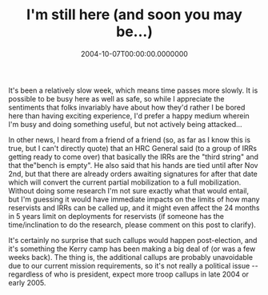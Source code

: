 ﻿---
title: I'm still here (and soon you may be...)
date: "2004-10-07T00:00:00.0000000"
featuredImage: img/im-still-here-and-soon-you-may-be-featured.png
---

It's been a relatively slow week, which means time passes more slowly. It is possible to be busy here as well as safe, so while I appreciate the sentiments that folks invariably have about how they'd rather I be bored here than having exciting experience, I'd prefer a happy medium wherein I'm busy and doing something useful, but not actively being attacked...

In other news, I heard from a friend of a friend (so, as far as I know this is true, but I can't directly quote) that an HRC General said (to a group of IRRs getting ready to come over) that basically the IRRs are the "third string" and that the"bench is empty". He also said that his hands are tied until after Nov 2nd, but that there are already orders awaiting signatures for after that date which will convert the current partial mobilization to a full mobilization. Without doing some research I'm not sure exactly what that would entail, but I'm guessing it would have immediate impacts on the limits of how many reservists and IRRs can be called up, and it might even affect the 24 months in 5 years limit on deployments for reservists (if someone has the time/inclination to do the research, please comment on this post to clarify).

It's certainly no surprise that such callups would happen post-election, and it's something the Kerry camp has been making a big deal of (or was a few weeks back). The thing is, the additional callups are probably unavoidable due to our current mission requirements, so it's not really a political issue -- regardless of who is president, expect more troop callups in late 2004 or early 2005.

